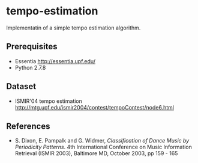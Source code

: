 # tempo-estimation
Implementatin of a simple tempo estimation algorithm.

## Prerequisites
* Essentia http://essentia.upf.edu/
* Python 2.7.8

## Dataset
* ISMIR'04 tempo estimation http://mtg.upf.edu/ismir2004/contest/tempoContest/node6.html

## References
* S. Dixon, E. Pampalk and G. Widmer, *Classification of Dance Music by Periodicity Patterns*. 4th International Conference on Music Information Retrieval (ISMIR 2003), Baltimore MD, October 2003, pp 159 - 165
